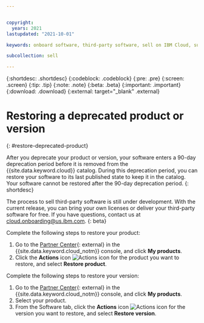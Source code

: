 ```yaml
---


copyright:
  years: 2021
lastupdated: "2021-10-01"

keywords: onboard software, third-party software, sell on IBM Cloud, suspend, support, software, partner center, sellers, catalog, product lifecycle, remove, delete, deprecate, restore

subcollection: sell

---
```


{:shortdesc: .shortdesc}
{:codeblock: .codeblock}
{:pre: .pre}
{:screen: .screen}
{:tip: .tip}
{:note: .note}
{:beta: .beta}
{:important: .important}
{:download: .download}
{:external: target="_blank" .external}

# Restoring a deprecated product or version
{: #restore-deprecated-product}

After you deprecate your product or version, your software enters a 90-day deprecation period before it is removed from the {{site.data.keyword.cloud}} catalog. During this deprecation period, you can restore your software to its last published state to keep it in the catalog. Your software cannot be restored after the 90-day deprecation period. 
{: shortdesc}

The process to sell third-party software is still under development. With the current release, you can bring your own licenses or deliver your third-party software for free. If you have questions, contact us at cloud.onboarding@us.ibm.com.
{: beta}

Complete the following steps to restore your product: 

1. Go to the [Partner Center](https://cloud.ibm.com/partner-center/sell){: external} in the {{site.data.keyword.cloud_notm}} console, and click **My products**.
1. Click the **Actions** icon ![Actions icon](../icons/actions-icon-vertical.svg "Actions") for the product you want to restore, and select **Restore product**. 

Complete the following steps to restore your version: 

1. Go to the [Partner Center](https://cloud.ibm.com/partner-center/sell){: external} in the {{site.data.keyword.cloud_notm}} console, and click **My products**.
1. Select your product. 
1. From the Software tab, click the **Actions** icon ![Actions icon](../icons/actions-icon-vertical.svg "Actions") for the version you want to restore, and select **Restore version**.
